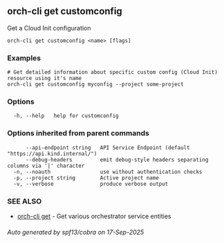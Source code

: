 ## orch-cli get customconfig

Get a Cloud Init configuration

```
orch-cli get customconfig <name> [flags]
```

### Examples

```
# Get detailed information about specific custom config (Cloud Init) resource using it's name
orch-cli get customconfig myconfig --project some-project
```

### Options

```
  -h, --help   help for customconfig
```

### Options inherited from parent commands

```
      --api-endpoint string   API Service Endpoint (default "https://api.kind.internal/")
      --debug-headers         emit debug-style headers separating columns via '|' character
  -n, --noauth                use without authentication checks
  -p, --project string        Active project name
  -v, --verbose               produce verbose output
```

### SEE ALSO

* [orch-cli get](orch-cli_get.md)	 - Get various orchestrator service entities

###### Auto generated by spf13/cobra on 17-Sep-2025
